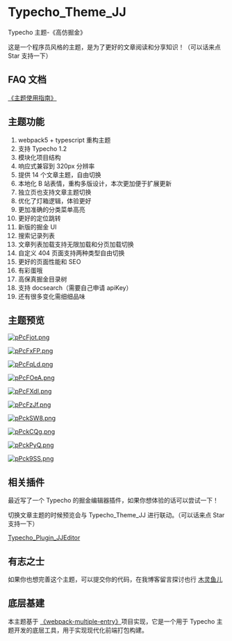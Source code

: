 # Typecho_Theme_JJ

Typecho 主题-《高仿掘金》

这是一个程序员风格的主题，是为了更好的文章阅读和分享知识！（可以话来点 Star 支持一下）

## FAQ 文档

[《主题使用指南》](https://mulingyuer.github.io/Typecho_Theme_JJ/)

## 主题功能
 
1. webpack5 + typescript 重构主题
2. 支持 Typecho 1.2
3. 模块化项目结构
4. 响应式兼容到 320px 分辨率
5. 提供 14 个文章主题，自由切换
6. 本地化 B 站表情，重构多版设计，本次更加便于扩展更新
7. 独立页也支持文章主题切换
8. 优化了灯箱逻辑，体验更好
9. 更加准确的分类菜单高亮
10. 更好的定位跳转
11. 新版的掘金 UI
12. 搜索记录列表
13. 文章列表加载支持无限加载和分页加载切换
14. 自定义 404 页面支持两种类型自由切换
15. 更好的页面性能和 SEO
16. 有彩蛋哦
17. 高保真掘金目录树
18. 支持 docsearch（需要自己申请 apiKey）
19. 还有很多变化需细细品味

## 主题预览

[![pPcFjot.png](https://s1.ax1x.com/2023/09/09/pPcFjot.png)](https://imgse.com/i/pPcFjot)

[![pPcFxFP.png](https://s1.ax1x.com/2023/09/09/pPcFxFP.png)](https://imgse.com/i/pPcFxFP)

[![pPcFqLd.png](https://s1.ax1x.com/2023/09/09/pPcFqLd.png)](https://imgse.com/i/pPcFqLd)

[![pPcFOeA.png](https://s1.ax1x.com/2023/09/09/pPcFOeA.png)](https://imgse.com/i/pPcFOeA)

[![pPcFXdI.png](https://s1.ax1x.com/2023/09/09/pPcFXdI.png)](https://imgse.com/i/pPcFXdI)

[![pPcFzJf.png](https://s1.ax1x.com/2023/09/09/pPcFzJf.png)](https://imgse.com/i/pPcFzJf)

[![pPckSW8.png](https://s1.ax1x.com/2023/09/09/pPckSW8.png)](https://imgse.com/i/pPckSW8)

[![pPckCQg.png](https://s1.ax1x.com/2023/09/09/pPckCQg.png)](https://imgse.com/i/pPckCQg)

[![pPckPyQ.png](https://s1.ax1x.com/2023/09/09/pPckPyQ.png)](https://imgse.com/i/pPckPyQ)

[![pPck9SS.png](https://s1.ax1x.com/2023/09/09/pPck9SS.png)](https://imgse.com/i/pPck9SS)

## 相关插件

最近写了一个 Typecho 的掘金编辑器插件，如果你想体验的话可以尝试一下！

切换文章主题的时候预览会与 Typecho_Theme_JJ 进行联动。（可以话来点 Star 支持一下）

[Typecho_Plugin_JJEditor](https://github.com/mulingyuer/Typecho_Plugin_JJEditor)

## 有志之士

如果你也想完善这个主题，可以提交你的代码，在我博客留言探讨也行 [木灵鱼儿](https://www.mulingyuer.com)

## 底层基建

本主题基于 [《webpack-multiple-entry》](https://github.com/mulingyuer/webpack-multiple-entry)项目实现，它是一个用于 Typecho 主题开发的底层工具，用于实现现代化前端打包构建。
